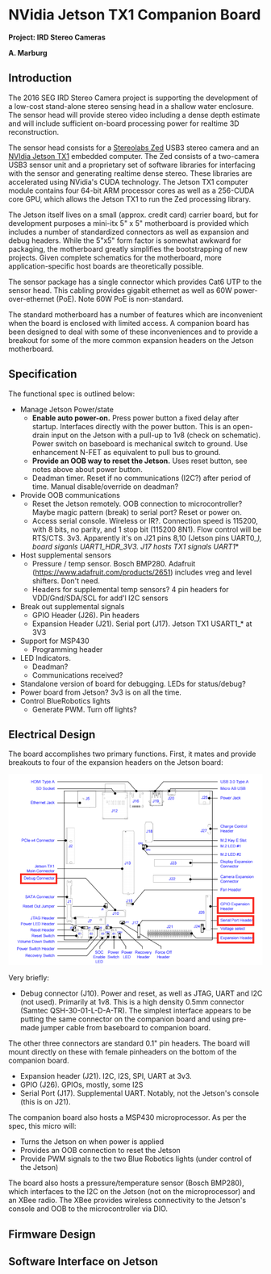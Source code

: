 NVidia Jetson TX1 Companion Board
=================================

__Project: IRD Stereo Cameras__

__A. Marburg__


Introduction
------------

The 2016 SEG IRD Stereo Camera project is supporting the development of a low-cost
stand-alone stereo sensing head in a shallow water enclosure.   The sensor head
will provide stereo video including a dense depth estimate and will include
sufficient on-board processing power for realtime 3D reconstruction.

The sensor head consists for a [Stereolabs Zed](https://www.stereolabs.com/zed/specs/) USB3 stereo camera
and an [NVIdia Jetson TX1](http://www.nvidia.com/object/jetson-tx1-module.html)
embedded computer.   The Zed consists of a two-camera USB3 sensor unit and a
proprietary set of software libraries for interfacing with the sensor and
generating realtime dense stereo.  These libraries are accelerated using NVidia's CUDA technology.  The Jetson TX1 computer module contains four 64-bit ARM processor cores as well as a
256-CUDA core GPU, which allows the Jetson TX1 to run the Zed processing library.

The Jetson itself lives on a small (approx. credit card) carrier board, but for
development purposes a mini-itx 5" x 5" motherboard is provided which includes a number of
standardized connectors as well as expansion and debug headers.   While the 5"x5" form factor
is somewhat awkward for packaging, the motherboard greatly simplifies the bootstrapping of new projects.   Given complete schematics for the motherboard, more application-specific host boards
are theoretically possible.

The sensor package has a single connector which provides Cat6 UTP to the sensor head.  This cabling provides gigabit ethernet as well as 60W power-over-ethernet (PoE).  Note 60W PoE is
non-standard.

The standard motherboard has a number of features which are inconvenient when the board
is enclosed with limited access.  A companion board has been designed to
deal with some of these inconveniences and to provide a breakout for some of the more common
expansion headers on the Jetson motherboard.

Specification
-------------

The functional spec is outlined below:

* Manage Jetson Power/state
	* **Enable auto power-on.**	 Press power button a fixed delay after startup.   Interfaces directly with the power button.  This is an open-drain input on the Jetson with a pull-up to 1v8 (check on schematic).   Power switch on baseboard is mechanical switch to ground.   Use enhancement N-FET as equivalent to pull bus to ground.
	* **Provide an OOB way to reset the Jetson.** Uses reset button, see notes above about power button.
	* Deadman timer.  Reset if no communications (I2C?) after period of time. Manual disable/override on deadman?
* Provide OOB communications
	* Reset the Jetson remotely. OOB connection to microcontroller?  Maybe magic pattern (break) to serial port?  Reset or power on.
	* Access serial console. Wireless or IR?. Connection speed is 115200, with 8 bits, no parity, and 1 stop bit (115200 8N1). Flow control will be RTS/CTS.  3v3.  Apparently it's on J21 pins 8,10 (Jetson pins UART0_*), board siganls UART1_*_HDR_3V3.   J17 hosts TX1 signals UART1_*
* Host supplemental sensors
	* Pressure / temp sensor.  Bosch BMP280.  Adafruit (https://www.adafruit.com/products/2651) includes vreg and level shifters.  Don't need.
	* Headers for supplemental temp sensors? 4 pin headers for VDD/Gnd/SDA/SCL for add'l I2C sensors
* Break out supplemental signals
	* GPIO Header (J26). Pin headers
	* Expansion Header (J21). Serial port (J17). Jetson TX1 USART1_* at 3V3
* Support for MSP430
	* Programming header
* LED Indicators.
	* Deadman?
	* Communications received?
* Standalone version of board for debugging.  LEDs for status/debug?
* Power board from Jetson?  3v3 is on all the time.
* Control BlueRobotics lights
	* Generate PWM. Turn off lights?

Electrical Design
------

The board accomplishes two primary functions.  First, it mates and provide breakouts to four of the expansion headers on the Jetson board:

![Jetson TX1 base board](jetson_tx1_carrier_board.png)

Very briefly:

 * Debug connector (J10).   Power and reset, as well as JTAG, UART and I2C (not used).  Primarily at 1v8.   This is a high density 0.5mm connector (Samtec QSH-30-01-L-D-A-TR).  The simplest interface appears to be putting the same connector on the companion board and using pre-made jumper cable from baseboard to companion board.

The other three connectors are standard 0.1" pin headers.  The board will mount directly on these with female pinheaders on the bottom of the companion board.

 * Expansion header (J21).  I2C, I2S, SPI, UART at 3v3.
 * GPIO (J26).   GPIOs, mostly, some I2S
 * Serial Port (J17).   Supplemental UART.  Notably, not the Jetson's console (this is on J21).

The companion board also hosts a MSP430 microprocessor.  As per the spec, this micro will:

 * Turns the Jetson on when power is applied
 * Provides an OOB connection to reset the Jetson
 * Provide PWM signals to the two Blue Robotics lights (under control of the Jetson)

The board also hosts a pressure/temperature sensor (Bosch BMP280), which interfaces to the
I2C on the Jetson (not on the microprocessor) and an XBee radio.  The XBee provides
wireless connectivity to the Jetson's console and OOB to the microcontroller via DIO.

Firmware Design
-----



Software Interface on Jetson
------
